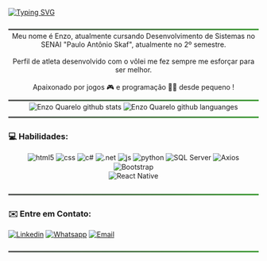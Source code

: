 [![Typing SVG](https://readme-typing-svg.herokuapp.com/?color=2E8B57&size=35&center=true&vCenter=true&width=1000&lines=Seja+bem-vindo(a),+me+chamo+Enzo+Quarelo;estudante+do+SENAI+Informática;cursando+Desenvolvimento+de+Sistemas)](https://git.io/typing-svg)

<img src="./assets/linha-divisoria.png" width="100%" height="3px">

<div align="center" > 
  Meu nome é Enzo, atualmente cursando Desenvolvimento de Sistemas no SENAI "Paulo Antônio Skaf", atualmente no 2º semestre.<br/>
  <br/>
  Perfil de atleta desenvolvido com o vôlei me fez sempre me esforçar para ser melhor.<br/>
  <br/>
  Apaixonado por jogos 🎮 e programação 👨‍💻 desde pequeno !<br/>
</div>

<img src="./assets/linha-divisoria.png" width="100%" height="3px">

  <div align="center">  
 
  <img width="49%" height="195px" src="https://github-readme-stats.vercel.app/api?username=enzoquarelo&show_icons=true&count_private=true&hide_border=true&ring_color=00c647&title_color=ffffff&icon_color=00c647&rank-circle_color=00c647&text_color=ffffff&bg_color=0d1117" alt="Enzo Quarelo github stats" /> 
  <img width="41%" height="195px" src="https://github-readme-stats.vercel.app/api/top-langs/?username=enzoquarelo&layout=compact&hide_border=true&title_color=ffffff&text_color=ffffff&bg_color=0d1117" alt="Enzo Quarelo github languanges"/>

</div>
<img src="./assets/linha-divisoria.png" width="100%" height="3px">

### 💻 Habilidades:

<div style="display: inline_block" align="center">
  <img align="center" alt="html5" src="https://img.shields.io/badge/HTML5-E34F26?style=for-the-badge&logo=html5&logoColor=white" />
  <img align="center" alt="css" src="https://img.shields.io/badge/CSS3-1572B6?style=for-the-badge&logo=css3&logoColor=white" />
  <img align="center" alt="c#" src="https://img.shields.io/badge/C%23-239120?style=for-the-badge&logo=c-sharp&logoColor=white" />
  <img align="center" alt=".net" src="https://img.shields.io/badge/.NET-5C2D91?style=for-the-badge&logo=.net&logoColor=white" />
  <img align="center" alt="js" src="https://img.shields.io/badge/JavaScript-323330?style=for-the-badge&logo=javascript&logoColor=F7DF1E" />
  <img align="center" alt="python" src="https://img.shields.io/badge/Python-FFD43B?style=for-the-badge&logo=python&logoColor=blue" />
  <img align="center" alt="SQL Server" src="https://img.shields.io/badge/Microsoft_SQL_Server-CC2927?style=for-the-badge&logo=microsoft-sql-server&logoColor=white" />
  <img align="center" alt="Axios" src="https://img.shields.io/badge/axios-671ddf?&style=for-the-badge&logo=axios&logoColor=white" />
  <img align="center" alt="Bootstrap" src="https://img.shields.io/badge/Bootstrap-563D7C?style=for-the-badge&logo=bootstrap&logoColor=white" />
  <br/>
  <img align="center" alt="React Native" src="https://img.shields.io/badge/React_Native-20232A?style=for-the-badge&logo=react&logoColor=61DAFB" />
  
</div><br/>

<img src="./assets/linha-divisoria.png" width="100%" height="3px">

### ✉️ Entre em Contato:
[![Linkedin](https://img.shields.io/badge/LinkedIn-0077B5?style=for-the-badge&logo=linkedin&logoColor=white)](https://www.linkedin.com/in/enzo-quarelo-0819bb235/)
[![Whatsapp](https://img.shields.io/badge/WhatsApp-25D366?style=for-the-badge&logo=whatsapp&logoColor=white)](https://api.whatsapp.com/send?phone=5511942866844&text=)
[![Email](https://img.shields.io/badge/Gmail-D14836?style=for-the-badge&logo=gmail&logoColor=white)](mailto:enzo.quarelo@gmail.com)

<img src="./assets/linha-divisoria.png" width="100%" height="3px">

